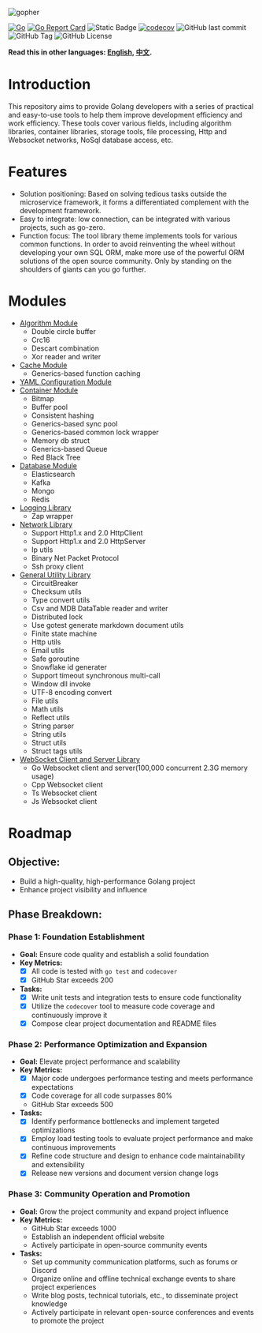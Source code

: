 ![gopher](gopher.png "goutils")


[![Go](https://github.com/liumingmin/goutils/actions/workflows/go.yml/badge.svg)](https://github.com/liumingmin/goutils/actions/workflows/go.yml)
[![Go Report Card](https://goreportcard.com/badge/github.com/liumingmin/goutils)](https://goreportcard.com/report/github.com/liumingmin/goutils)
![Static Badge](https://img.shields.io/badge/staticcheck-passing-%2330a147)
[![codecov](https://codecov.io/gh/liumingmin/goutils/graph/badge.svg?token=BQRDOY3CDX)](https://codecov.io/gh/liumingmin/goutils)
![GitHub last commit](https://img.shields.io/github/last-commit/liumingmin/goutils)
![GitHub Tag](https://img.shields.io/github/v/tag/liumingmin/goutils)
![GitHub License](https://img.shields.io/github/license/liumingmin/goutils)

**Read this in other languages: [English](README.md), [中文](README_zh.md).**

# Introduction

This repository aims to provide Golang developers with a series of practical and easy-to-use tools to help them improve development efficiency and work efficiency. These tools cover various fields, including algorithm libraries, container libraries, storage tools, file processing, Http and Websocket networks, NoSql database access, etc.

# Features
- Solution positioning: Based on solving tedious tasks outside the microservice framework, it forms a differentiated complement with the development framework.
- Easy to integrate: low connection, can be integrated with various projects, such as go-zero.
- Function focus: The tool library theme implements tools for various common functions. In order to avoid reinventing the wheel without developing your own SQL ORM, make more use of the powerful ORM solutions of the open source community. Only by standing on the shoulders of giants can you go further.

# Modules

- [Algorithm Module](algorithm/README.md)
    - Double circle buffer
    - Crc16
    - Descart combination
    - Xor reader and writer
- [Cache Module](cache/README.md)
    - Generics-based function caching
- [YAML Configuration Module](conf/README.md)
- [Container Module](container/README.md)
    - Bitmap
    - Buffer pool
    - Consistent hashing
    - Generics-based sync pool
    - Generics-based common lock wrapper
    - Memory db struct
    - Generics-based Queue
    - Red Black Tree
- [Database Module](db/README.md)
    - Elasticsearch
    - Kafka
    - Mongo
    - Redis
- [Logging Library](log/README.md)
    - Zap wrapper
- [Network Library](net/README.md)
    - Support Http1.x and 2.0 HttpClient
    - Support Http1.x and 2.0 HttpServer    
    - Ip utils
    - Binary Net Packet Protocol
    - Ssh proxy client
- [General Utility Library](utils/README.md)
    - CircuitBreaker
    - Checksum utils
    - Type convert utils
    - Csv and MDB DataTable reader and writer
    - Distributed lock
    - Use gotest generate markdown document utils
    - Finite state machine
    - Http utils
    - Email utils
    - Safe goroutine
    - Snowflake id generater
    - Support timeout synchronous multi-call 
    - Window dll invoke
    - UTF-8 encoding convert
    - File utils
    - Math utils
    - Reflect utils
    - String parser
    - String utils
    - Struct utils
    - Struct tags utils
- [WebSocket Client and Server Library](ws/README.md)
    - Go Websocket client and server(100,000 concurrent 2.3G memory usage)
    - Cpp Websocket client     
    - Ts Websocket client 
    - Js Websocket client

# Roadmap

## Objective:

* Build a high-quality, high-performance Golang project
* Enhance project visibility and influence

## Phase Breakdown:

### Phase 1: Foundation Establishment

* **Goal:** Ensure code quality and establish a solid foundation
* **Key Metrics:**
    - [x] All code is tested with `go test` and `codecover` 
    - [x] GitHub Star exceeds 200
* **Tasks:**
    - [x] Write unit tests and integration tests to ensure code functionality
    - [x] Utilize the `codecover` tool to measure code coverage and continuously improve it
    - [x] Compose clear project documentation and README files

### Phase 2: Performance Optimization and Expansion

* **Goal:** Elevate project performance and scalability
* **Key Metrics:**
    * [x] Major code undergoes performance testing and meets performance expectations
    * [x] Code coverage for all code surpasses 80%
    * GitHub Star exceeds 500
* **Tasks:**
    * [x] Identify performance bottlenecks and implement targeted optimizations
    * [x] Employ load testing tools to evaluate project performance and make continuous improvements
    * [x] Refine code structure and design to enhance code maintainability and extensibility
    * [x] Release new versions and document version change logs

### Phase 3: Community Operation and Promotion

* **Goal:** Grow the project community and expand project influence
* **Key Metrics:**
    * GitHub Star exceeds 1000
    * Establish an independent official website
    * Actively participate in open-source community events
* **Tasks:**
    * Set up community communication platforms, such as forums or Discord
    * Organize online and offline technical exchange events to share project experiences
    * Write blog posts, technical tutorials, etc., to disseminate project knowledge
    * Actively participate in relevant open-source conferences and events to promote the project